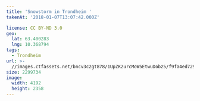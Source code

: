 ```yaml
---
title: 'Snowstorm in Trondheim '
takenAt: '2018-01-07T13:07:42.000Z'

license: CC BY-ND 3.0
geo:
  lat: 63.400283
  lng: 10.368794
tags:
  - Trondheim
url: >-
  //images.ctfassets.net/bncv3c2gt878/1UpZK2urcMoW5EtwuDobz5/f9fa4ed7293236142c1c8ec5e7657587/snowstorm-in-trondheim_38659365315_o
size: 2299734
image:
  width: 4192
  height: 2358
---
```

